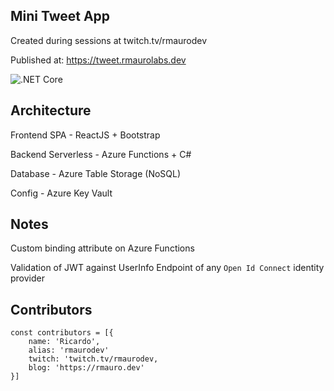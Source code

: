 ## Mini Tweet App

Created during sessions at twitch.tv/rmaurodev

Published at: https://tweet.rmaurolabs.dev

![.NET Core](https://github.com/ricardodemauro/TweetApp/workflows/.NET%20Core/badge.svg)

## Architecture

Frontend SPA - ReactJS + Bootstrap

Backend Serverless - Azure Functions + C#

Database - Azure Table Storage (NoSQL)

Config - Azure Key Vault

## Notes

Custom binding attribute on Azure Functions

Validation of JWT against UserInfo Endpoint of any `Open Id Connect` identity provider

## Contributors

```
const contributors = [{
	name: 'Ricardo',
	alias: 'rmaurodev'
	twitch: 'twitch.tv/rmaurodev,
	blog: 'https://rmauro.dev'
}]
```